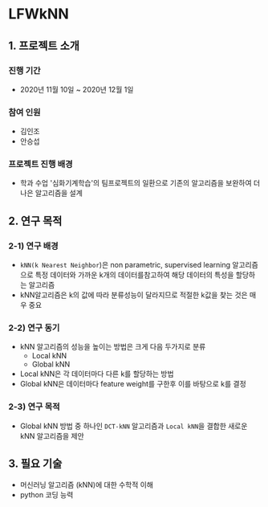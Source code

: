 # LFWkNN
   
## 1. 프로젝트 소개
   
   
### 진행 기간
   
- 2020년 11월 10일 ~ 2020년 12월 1일
   
   
### 참여 인원

- 김인조
- 안승섭
   
   
### 프로젝트 진행 배경
   
- 학과 수업 '심화기계학습'의 팀프로젝트의 일환으로 기존의 알고리즘을 보완하여 더 나은 알고리즘을 설계
   
   
   
## 2. 연구 목적
   
### 2-1) 연구 배경
   
- `kNN(k Nearest Neighbor`)은 non parametric, supervised learning 알고리즘으로 특정 데이터와 가까운 k개의 데이터를참고하여 해당 데이터의 특성을 할당하는 알고리즘
- kNN알고리즘은 k의 값에 따라 분류성능이 달라지므로 적절한 k값을 찾는 것은  매우 중요
   
### 2-2) 연구 동기
   
- kNN 알고리즘의 성능을 높이는 방법은 크게 다음 두가지로 분류
    - Local kNN
    - Global kNN
- Local kNN은 각 데이터마다 다른 k를 할당하는 방법
- Global kNN은 데이터마다 feature weight를 구한후 이를 바탕으로 k를 결정
   
### 2-3) 연구 목적
   
- Global kNN 방법 중 하나인 `DCT-kNN` 알고리즘과 `Local kNN`을 결합한 새로운 kNN 알고리즘을 제안
   
   
## 3. 필요 기술

- 머신러닝 알고리즘 (kNN)에 대한 수학적 이해
- python 코딩 능력
